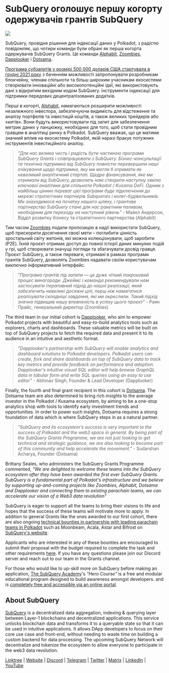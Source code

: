 # SubQuery оголошує першу когорту одержувачів грантів SubQuery

![](https://miro.medium.com/max/1400/1*qp0hhPcvodDIMmVScohSnw.png)

SubQuery, провідне рішення для індексації даних у Polkadot, з радістю повідомляє, що чотири команди були обрані як перша когорта одержувачів SubQuery Grants. Це команди [Alphabit](https://www.polkadata.xyz/), [Zoombies](https://zoombies.world), [Dapplooker](https://dapplooker.com/) і [Dotsama](http://dotsama.ai/).

[Програма субзапитів у розмірі 500 000 доларів США стартувала в грудні 2021 року](./20211222-grants.md) з баченням можливості запропонувати розробникам блокчейну, членам спільноти та більш широким учасникам екосистеми створювати інноваційні або високопотенційні ідеї, які використовують дані з відкритим вихідним кодом SubQuery. інструменти індексації для підтримки передових децентралізованих додатків.

Перші в когорті, [Alphabit](https://www.polkadata.xyz/), намагаються розширити можливості незалежного інвестора, забезпечуючи видимість для відстеження та аналізу портфелів та інвестицій коштів, а також великих трейдерів або «китів». Вони будуть використовувати під запит для забезпечення метрик даних у ланцюжку, необхідних для того, щоб стати провідним гравцем в аналітиці ринку в Polkadot. SubQuery вважає, що це матиме значний вплив на екосистему Polkadot, якій наразі бракує потужних інструментів інвестиційного аналізу.

> _"Для нас велика честь і радість бути частиною програми SubQuery Grants і співпрацювати з SubQuery. Бізнес-консультації та технічна підтримка від SubQuery повністю перевершили наші очікування щодо підтримки, яку ми могли б отримати як невеликий аналітичний стартап. Щедре фінансування, яке ми отримали від SubQuery, дозволить нам створити наступну хвилю ключової аналітики для спільноти Polkadot / Kusama DeFi. Одним з найбільш цінних переваг цієї програми буде підключення до мережі стратегічних партнерів Subqueries і колег-будівельників. Ми знаходимося на початку нашого шляху, і грантове партнерство SubQuery стане для нас ракетним паливом, необхідним для переходу на наступний рівень"_ - Майкл Андерсон, Відділ розвитку бізнесу та стратегічного партнерства (Alphabit)

Тим часом [Zoombies](https://zoombies.world/) подали пропозицію в надії використати SubQuery, щоб прискорити досягнення своєї мети – поглибити цінність зростальний світу жетонів, які можна колекціонувати, щоб заробити (P2E). Їхній проєкт отримає доступ до повної історії даних минулих подій у грі, щоб створювати значущі погляди та збагачувати досвід гравця. Проєкт SubQuery, а також переваги, отримані в рамках програми грантів SubQuery, дозволять Zoombies надавати своїм користувачам виключно інформативний інтерфейс.

> _"Програма грантів під запити — це дуже чіткий покроковий процес винагороди. Джеймс і команда рекомендували нам застосувати ітеративний підхід до нашої реалізації, який забезпечить невеликі досяжні цілі, перш ніж намагатися реалізувати складніші завдання, які ми окреслили. Такий підхід значно підвищив нашу впевненість в успіху цього проєкт"_ - Раян Прайс, генеральний директор (Zoombies)

The third team in our initial cohort is [Dapplooker](https://dapplooker.com/), who aim to empower Polkadot projects with beautiful and easy-to-build analytics tools such as explorers, charts and dashboards. These valuable metrics will be built on top of SubQuery projects to fetch the required data and present it to its audience in an intuitive and aesthetic format.

> _"Dapplooker's partnership with SubQuery will enable analytics and dashboard solutions to Polkadot developers. Polkadot users can create, fork and share dashboards on top of SubQuery data to track key metrics and provide feedback on performance and adoption. Dapplooker's intuitive visual SQL editor will help browse GraphQL data in tabular form and write SQL queries using an easy to use editor"_ - Abhinav Singh, Founder & Lead Developer (Dapplooker)

Finally, the fourth and final grant recipient in this cohort is [Dotsama](http://dotsama.ai/). The Dotsama team are also determined to bring rich insights to the average investor in the Polkadot / Kusama ecosystem, by aiming to be a one-stop analytics shop with tools to identify early investment trends and opportunities. In order to power such insights, Dotsama requires a strong foundation of data which is where SubQuery steps in as a natural partner.

> _"SubQuery and its ecosystem's success is very important to the success of Polkadot and the web3 space in general. By being part of the SubQuery Grants Programme, we are not just looking to get technical and strategic guidance, we are also looking to become part of this community and help accelerate the movement."_ - Sudarshan Acharya, Founder (Dotsama)

Brittany Seales, who administers the SubQuery Grants Programme commented, _"We are delighted to welcome these teams into the SubQuery ecosystem after they have been awarded the first ever SubQuery Grants. SubQuery is a fundamental part of Polkadot's infrastructure and we believe by supporting up-and-coming projects like Zoombies, Alphabit, Dotsama and Dapplooker and connecting them to existing parachain teams, we can accelerate our vision of a Web3 data revolution"_

SubQuery is eager to support all the teams to bring their visions to life and hopes that the success of these teams will motivate more to apply. In addition to general Grants like the ones awarded to our first cohort, there are also ongoing [technical bounties in partnership with leading parachain teams in Polkadot](./20220127-grants-bounties.md) such as Moonbeam, Acala, Astar and Bifrost on [SubQuery's website](https://subquery.network/grants).

Applicants who are interested in any of these bounties are encouraged to submit their proposal with the budget required to complete the task and other requirements [here](https://docs.google.com/forms/d/e/1FAIpQLSfmMazkebKwNTWThBkVGaxf2Bg8s4aWZ0ZhwiMCtc9kv4sJHQ/viewform). If you have any questions please join our Discord server and reach out to our team in the Grants channel.

For those who would like to up-skill more on SubQuery before making an application, [The SubQuery Academy](./20211018-subquery-launches-the-subquery-academy.md)'s _"Hero Course"_ is a free and modular educational program designed to build awareness amongst developers. and is [completely free and accessible via an online portal](https://subquery.coassemble.com/unlock/dOKZW6O#/).

## About SubQuery

[SubQuery](https://subquery.network) is a decentralized data aggregation, indexing & querying layer between Layer-1 blockchains and decentralized applications. This service unlocks blockchain data and transforms it to a queryable state so that it can be used in intuitive applications. It allows DApp developers to focus on their core use case and front-end, without needing to waste time on building a custom backend for data processing. The upcoming SubQuery Network will decentralize and tokenize the ecosystem to allow everyone to participate in the web3 data revolution.

​​[Linktree](https://linktr.ee/subquerynetwork) | [Website](https://subquery.network/) | [Discord](https://discord.com/invite/78zg8aBSMG) | [Telegram](https://t.me/subquerynetwork) | [Twitter](https://twitter.com/subquerynetwork) | [Matrix](https://matrix.to/#/#subquery:matrix.org) | [LinkedIn](https://www.linkedin.com/company/subquery) | [YouTube](https://www.youtube.com/channel/UCi1a6NUUjegcLHDFLr7CqLw)
